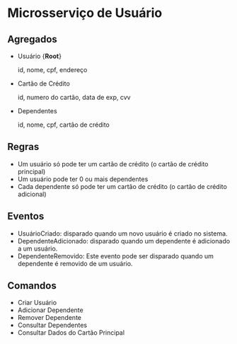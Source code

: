 # Microsserviço de Usuário

## Agregados

- Usuário {**Root**}

  id, nome, cpf, endereço
- Cartão de Crédito

  id, numero do cartão, data de exp, cvv
- Dependentes

  id, nome, cpf, cartão de crédito
  
## Regras

- Um usuário só pode ter um cartão de crédito (o cartão de crédito principal)
- Um usuário pode ter 0 ou mais dependentes
- Cada dependente só pode ter um cartão de crédito (o cartão de crédito adicional)

## Eventos

- UsuárioCriado: disparado quando um novo usuário é criado no sistema. 
- DependenteAdicionado: disparado quando um dependente é adicionado a um usuário.
- DependenteRemovido: Este evento pode ser disparado quando um dependente é removido de um usuário.

## Comandos

- Criar Usuário
- Adicionar Dependente
- Remover Dependente
- Consultar Dependentes
- Consultar Dados do Cartão Principal
